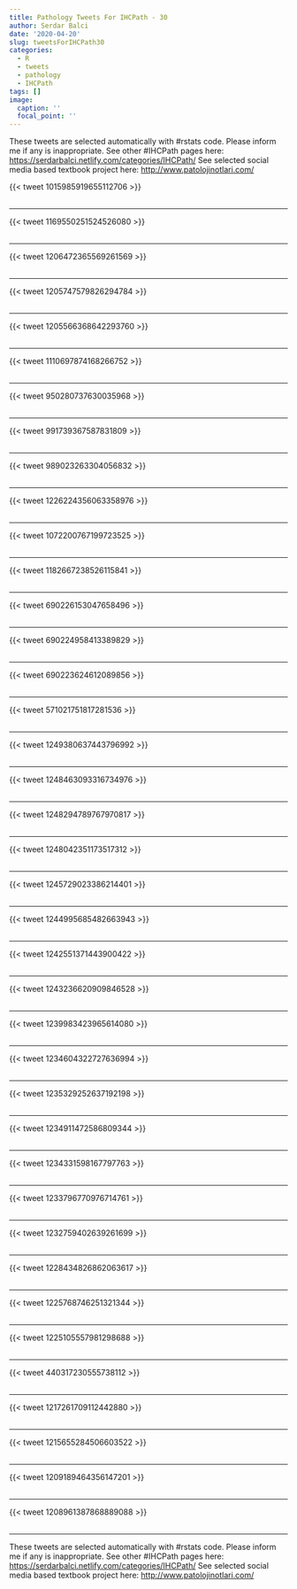 ```yaml
---
title: Pathology Tweets For IHCPath - 30
author: Serdar Balci
date: '2020-04-20'
slug: tweetsForIHCPath30
categories:
  - R
  - tweets
  - pathology
  - IHCPath
tags: []
image:
  caption: ''
  focal_point: ''
---
```



These tweets are selected automatically with #rstats code. Please inform me if any is inappropriate.
See other #IHCPath pages here: https://serdarbalci.netlify.com/categories/IHCPath/ 
See selected social media based textbook project here: http://www.patolojinotlari.com/

{{< tweet 1015985919655112706 >}}
<br>
<br>
<hr>
{{< tweet 1169550251524526080 >}}
<br>
<br>
<hr>
{{< tweet 1206472365569261569 >}}
<br>
<br>
<hr>
{{< tweet 1205747579826294784 >}}
<br>
<br>
<hr>
{{< tweet 1205566368642293760 >}}
<br>
<br>
<hr>
{{< tweet 1110697874168266752 >}}
<br>
<br>
<hr>
{{< tweet 950280737630035968 >}}
<br>
<br>
<hr>
{{< tweet 991739367587831809 >}}
<br>
<br>
<hr>
{{< tweet 989023263304056832 >}}
<br>
<br>
<hr>
{{< tweet 1226224356063358976 >}}
<br>
<br>
<hr>
{{< tweet 1072200767199723525 >}}
<br>
<br>
<hr>
{{< tweet 1182667238526115841 >}}
<br>
<br>
<hr>
{{< tweet 690226153047658496 >}}
<br>
<br>
<hr>
{{< tweet 690224958413389829 >}}
<br>
<br>
<hr>
{{< tweet 690223624612089856 >}}
<br>
<br>
<hr>
{{< tweet 571021751817281536 >}}
<br>
<br>
<hr>
{{< tweet 1249380637443796992 >}}
<br>
<br>
<hr>
{{< tweet 1248463093316734976 >}}
<br>
<br>
<hr>
{{< tweet 1248294789767970817 >}}
<br>
<br>
<hr>
{{< tweet 1248042351173517312 >}}
<br>
<br>
<hr>
{{< tweet 1245729023386214401 >}}
<br>
<br>
<hr>
{{< tweet 1244995685482663943 >}}
<br>
<br>
<hr>
{{< tweet 1242551371443900422 >}}
<br>
<br>
<hr>
{{< tweet 1243236620909846528 >}}
<br>
<br>
<hr>
{{< tweet 1239983423965614080 >}}
<br>
<br>
<hr>
{{< tweet 1234604322727636994 >}}
<br>
<br>
<hr>
{{< tweet 1235329252637192198 >}}
<br>
<br>
<hr>
{{< tweet 1234911472586809344 >}}
<br>
<br>
<hr>
{{< tweet 1234331598167797763 >}}
<br>
<br>
<hr>
{{< tweet 1233796770976714761 >}}
<br>
<br>
<hr>
{{< tweet 1232759402639261699 >}}
<br>
<br>
<hr>
{{< tweet 1228434826862063617 >}}
<br>
<br>
<hr>
{{< tweet 1225768746251321344 >}}
<br>
<br>
<hr>
{{< tweet 1225105557981298688 >}}
<br>
<br>
<hr>
{{< tweet 440317230555738112 >}}
<br>
<br>
<hr>
{{< tweet 1217261709112442880 >}}
<br>
<br>
<hr>
{{< tweet 1215655284506603522 >}}
<br>
<br>
<hr>
{{< tweet 1209189464356147201 >}}
<br>
<br>
<hr>
{{< tweet 1208961387868889088 >}}
<br>
<br>
<hr>


These tweets are selected automatically with #rstats code. Please inform me if any is inappropriate.
See other #IHCPath pages here: https://serdarbalci.netlify.com/categories/IHCPath/ 
See selected social media based textbook project here: http://www.patolojinotlari.com/
